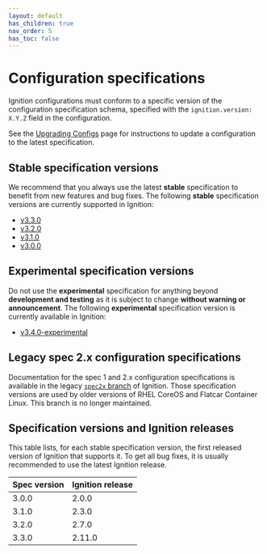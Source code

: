 ```yaml
---
layout: default
has_children: true
nav_order: 5
has_toc: false
---
```


# Configuration specifications

Ignition configurations must conform to a specific version of the configuration
specification schema, specified with the `ignition.version: X.Y.Z` field in the
configuration.

See the [Upgrading Configs](migrating-configs.md) page for instructions to
update a configuration to the latest specification.

## Stable specification versions

We recommend that you always use the latest **stable** specification to benefit
from new features and bug fixes. The following **stable** specification
versions are currently supported in Ignition:

- [v3.3.0](configuration-v3_3.md)
- [v3.2.0](configuration-v3_2.md)
- [v3.1.0](configuration-v3_1.md)
- [v3.0.0](configuration-v3_0.md)

## Experimental specification versions

Do not use the **experimental** specification for anything beyond **development
and testing** as it is subject to change **without warning or announcement**.
The following **experimental** specification version is currently available in
Ignition:

- [v3.4.0-experimental](configuration-v3_4_experimental.md)

## Legacy spec 2.x configuration specifications

Documentation for the spec 1 and 2.x configuration specifications is available
in the legacy [`spec2x` branch](https://github.com/coreos/ignition/tree/spec2x/doc)
of Ignition. Those specification versions are used by older versions of RHEL
CoreOS and Flatcar Container Linux. This branch is no longer maintained.

## Specification versions and Ignition releases

This table lists, for each stable specification version, the first released
version of Ignition that supports it. To get all bug fixes, it is usually
recommended to use the latest Ignition release.

| Spec version | Ignition release |
|--------------|------------------|
| 3.0.0        | 2.0.0            |
| 3.1.0        | 2.3.0            |
| 3.2.0        | 2.7.0            |
| 3.3.0        | 2.11.0           |
